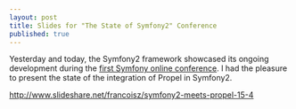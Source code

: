 ```yaml
---
layout: post
title: Slides for "The State of Symfony2" Conference
published: true
---
```

<p>Yesterday and today, the Symfony2 framework showcased its ongoing development during the <a href="http://www.symfony-live.com/">first Symfony online conference</a>. I had the pleasure to present the state of the integration of Propel in Symfony2.</p>
<div>
<p />
<div><a href="http://www.slideshare.net/francoisz/symfony2-meets-propel-15-4">http://www.slideshare.net/francoisz/symfony2-meets-propel-15-4</a></div>
<p />
<p />
</div>
